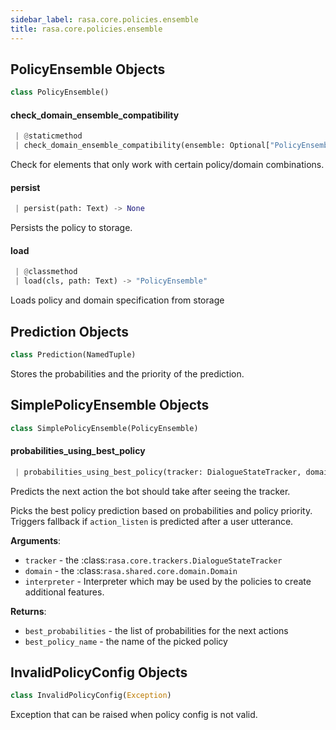 ```yaml
---
sidebar_label: rasa.core.policies.ensemble
title: rasa.core.policies.ensemble
---
```


## PolicyEnsemble Objects

```python
class PolicyEnsemble()
```

#### check\_domain\_ensemble\_compatibility

```python
 | @staticmethod
 | check_domain_ensemble_compatibility(ensemble: Optional["PolicyEnsemble"], domain: Optional[Domain]) -> None
```

Check for elements that only work with certain policy/domain combinations.

#### persist

```python
 | persist(path: Text) -> None
```

Persists the policy to storage.

#### load

```python
 | @classmethod
 | load(cls, path: Text) -> "PolicyEnsemble"
```

Loads policy and domain specification from storage

## Prediction Objects

```python
class Prediction(NamedTuple)
```

Stores the probabilities and the priority of the prediction.

## SimplePolicyEnsemble Objects

```python
class SimplePolicyEnsemble(PolicyEnsemble)
```

#### probabilities\_using\_best\_policy

```python
 | probabilities_using_best_policy(tracker: DialogueStateTracker, domain: Domain, interpreter: NaturalLanguageInterpreter, **kwargs: Any, ,) -> Tuple[List[float], Optional[Text]]
```

Predicts the next action the bot should take after seeing the tracker.

Picks the best policy prediction based on probabilities and policy priority.
Triggers fallback if `action_listen` is predicted after a user utterance.

**Arguments**:

- `tracker` - the :class:`rasa.core.trackers.DialogueStateTracker`
- `domain` - the :class:`rasa.shared.core.domain.Domain`
- `interpreter` - Interpreter which may be used by the policies to create
  additional features.
  

**Returns**:

- `best_probabilities` - the list of probabilities for the next actions
- `best_policy_name` - the name of the picked policy

## InvalidPolicyConfig Objects

```python
class InvalidPolicyConfig(Exception)
```

Exception that can be raised when policy config is not valid.


